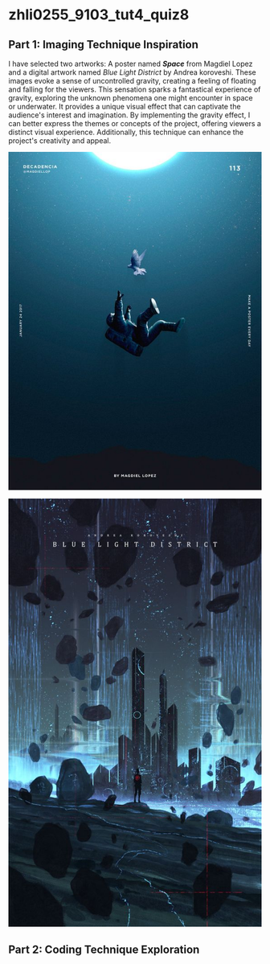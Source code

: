 # zhli0255_9103_tut4_quiz8

## Part 1: Imaging Technique Inspiration

I have selected two artworks: A poster named ***Space*** from Magdiel Lopez and a digital artwork named *Blue Light District* by Andrea koroveshi. These images evoke a sense of uncontrolled gravity, creating a feeling of floating and falling for the viewers. This sensation sparks a fantastical experience of gravity, exploring the unknown phenomena one might encounter in space or underwater. It provides a unique visual effect that can captivate the audience's interest and imagination. By implementing the gravity effect, I can better express the themes or concepts of the project, offering viewers a distinct visual experience. Additionally, this technique can enhance the project's creativity and appeal.

![An image of the Space](assets/Space_Magdiel_Lopez_poster.jpg)

![An image of the Blue Light District](assets/Blue_Light_District_Andrea_koroveshi.jpg)

## Part 2: Coding Technique Exploration